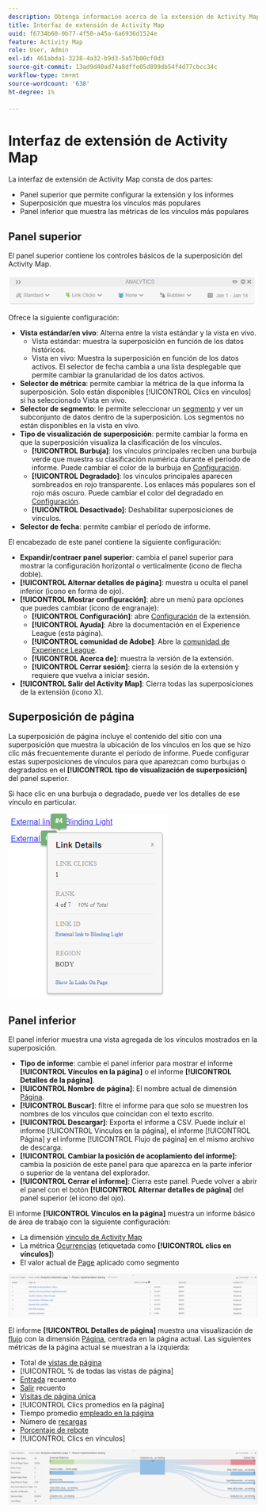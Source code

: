 ```yaml
---
description: Obtenga información acerca de la extensión de Activity Map y cómo navegar por su interfaz.
title: Interfaz de extensión de Activity Map
uuid: f6734b60-0b77-4f50-a45a-6a6936d1524e
feature: Activity Map
role: User, Admin
exl-id: 461abda1-3238-4a32-b9d3-5a57b00cf0d3
source-git-commit: 13ad9d40ad74a8dffe05d899db54f4d77cbcc34c
workflow-type: tm+mt
source-wordcount: '638'
ht-degree: 1%

---
```


# Interfaz de extensión de Activity Map

La interfaz de extensión de Activity Map consta de dos partes:

* Panel superior que permite configurar la extensión y los informes
* Superposición que muestra los vínculos más populares
* Panel inferior que muestra las métricas de los vínculos más populares

## Panel superior

El panel superior contiene los controles básicos de la superposición del Activity Map.

![Superposición](../assets/overlay.png)

Ofrece la siguiente configuración:

* **Vista estándar/en vivo**: Alterna entre la vista estándar y la vista en vivo.
   * Vista estándar: muestra la superposición en función de los datos históricos.
   * Vista en vivo: Muestra la superposición en función de los datos activos. El selector de fecha cambia a una lista desplegable que permite cambiar la granularidad de los datos activos.
* **Selector de métrica**: permite cambiar la métrica de la que informa la superposición. Solo están disponibles [!UICONTROL Clics en vínculos] si ha seleccionado Vista en vivo.
* **Selector de segmento**: le permite seleccionar un [segmento](/help/components/segmentation/seg-overview.md) y ver un subconjunto de datos dentro de la superposición. Los segmentos no están disponibles en la vista en vivo.
* **Tipo de visualización de superposición**: permite cambiar la forma en que la superposición visualiza la clasificación de los vínculos.
   * **[!UICONTROL Burbuja]**: los vínculos principales reciben una burbuja verde que muestra su clasificación numérica durante el período de informe. Puede cambiar el color de la burbuja en [Configuración](settings.md).
   * **[!UICONTROL Degradado]**: los vínculos principales aparecen sombreados en rojo transparente. Los enlaces más populares son el rojo más oscuro. Puede cambiar el color del degradado en [Configuración](settings.md).
   * **[!UICONTROL Desactivado]**: Deshabilitar superposiciones de vínculos.
* **Selector de fecha**: permite cambiar el período de informe.

El encabezado de este panel contiene la siguiente configuración:

* **Expandir/contraer panel superior**: cambia el panel superior para mostrar la configuración horizontal o verticalmente (icono de flecha doble).
* **[!UICONTROL Alternar detalles de página]**: muestra u oculta el panel inferior (icono en forma de ojo).
* **[!UICONTROL Mostrar configuración]**: abre un menú para opciones que puedes cambiar (icono de engranaje):
   * **[!UICONTROL Configuración]**: abre [Configuración](settings.md) de la extensión.
   * **[!UICONTROL Ayuda]**: Abre la documentación en el Experience League (esta página).
   * **[!UICONTROL comunidad de Adobe]**: Abre la [comunidad de Experience League](https://experienceleaguecommunities.adobe.com/?profile.language=es).
   * **[!UICONTROL Acerca de]**: muestra la versión de la extensión.
   * **[!UICONTROL Cerrar sesión]**: cierra la sesión de la extensión y requiere que vuelva a iniciar sesión.
* **[!UICONTROL Salir del Activity Map]**: Cierra todas las superposiciones de la extensión (icono X).

## Superposición de página

La superposición de página incluye el contenido del sitio con una superposición que muestra la ubicación de los vínculos en los que se hizo clic más frecuentemente durante el período de informe. Puede configurar estas superposiciones de vínculos para que aparezcan como burbujas o degradados en el **[!UICONTROL tipo de visualización de superposición]** del panel superior.

Si hace clic en una burbuja o degradado, puede ver los detalles de ese vínculo en particular.

![Burbuja de vínculos](../assets/link-bubble.png)

## Panel inferior

El panel inferior muestra una vista agregada de los vínculos mostrados en la superposición.

* **Tipo de informe**: cambie el panel inferior para mostrar el informe **[!UICONTROL Vínculos en la página]** o el informe **[!UICONTROL Detalles de la página]**.
* **[!UICONTROL Nombre de página]**: El nombre actual de dimensión [Página](/help/components/dimensions/page.md).
* **[!UICONTROL Buscar]**: filtre el informe para que solo se muestren los nombres de los vínculos que coincidan con el texto escrito.
* **[!UICONTROL Descargar]**: Exporta el informe a CSV. Puede incluir el informe [!UICONTROL Vínculos en la página], el informe [!UICONTROL Página] y el informe [!UICONTROL Flujo de página] en el mismo archivo de descarga.
* **[!UICONTROL Cambiar la posición de acoplamiento del informe]**: cambia la posición de este panel para que aparezca en la parte inferior o superior de la ventana del explorador.
* **[!UICONTROL Cerrar el informe]**: Cierra este panel. Puede volver a abrir el panel con el botón **[!UICONTROL Alternar detalles de página]** del panel superior (el icono del ojo).

El informe **[!UICONTROL Vínculos en la página]** muestra un informe básico de área de trabajo con la siguiente configuración:

* La dimensión [vínculo de Activity Map](/help/components/dimensions/activity-map-link.md)
* La métrica [Ocurrencias](/help/components/metrics/occurrences.md) (etiquetada como **[!UICONTROL clics en vínculos]**)
* El valor actual de [Page](/help/components/dimensions/page.md) aplicado como segmento

![Vínculos en el panel de página](../assets/links-on-page.png)

El informe **[!UICONTROL Detalles de página]** muestra una visualización de [flujo](/help/analyze/analysis-workspace/visualizations/c-flow/flow.md) con la dimensión [Página](/help/components/dimensions/page.md), centrada en la página actual. Las siguientes métricas de la página actual se muestran a la izquierda:

* Total de [vistas de página](/help/components/metrics/page-views.md)
* [!UICONTROL % de todas las vistas de página]
* [Entrada](/help/components/metrics/entries.md) recuento
* [Salir](/help/components/metrics/exits.md) recuento
* [Visitas de página única](/help/components/metrics/single-page-visits.md)
* [!UICONTROL Clics promedios en la página]
* Tiempo promedio [empleado en la página](/help/components/metrics/time-spent.md)
* Número de [recargas](/help/components/metrics/reloads.md)
* [Porcentaje de rebote](/help/components/metrics/bounce-rate.md)
* [!UICONTROL Clics en vínculos]

![Detalles de página](../assets/page-details.png)
